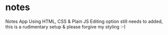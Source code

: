 # notes
Notes App Using HTML, CSS &amp; Plain JS
Editing option still needs to added, this is a rudimentary setup & please forgive my styling :-)
